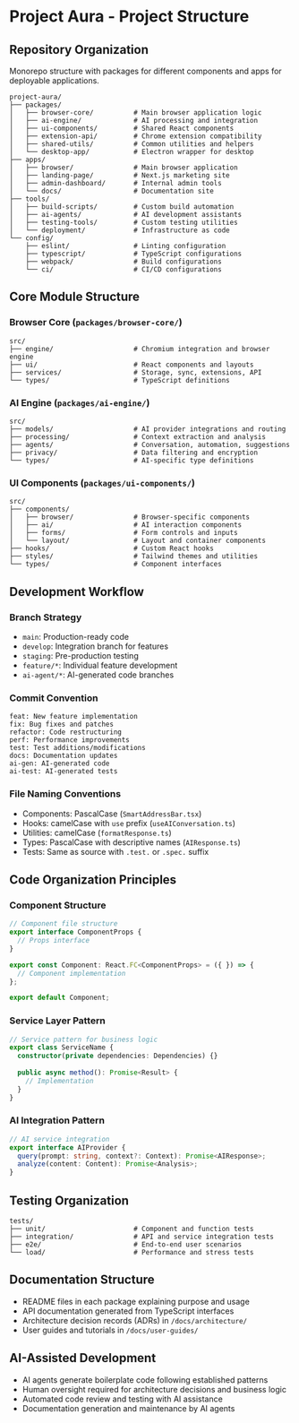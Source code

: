 # Project Aura - Project Structure

## Repository Organization
Monorepo structure with packages for different components and apps for deployable applications.

```
project-aura/
├── packages/
│   ├── browser-core/          # Main browser application logic
│   ├── ai-engine/             # AI processing and integration
│   ├── ui-components/         # Shared React components
│   ├── extension-api/         # Chrome extension compatibility
│   ├── shared-utils/          # Common utilities and helpers
│   └── desktop-app/           # Electron wrapper for desktop
├── apps/
│   ├── browser/               # Main browser application
│   ├── landing-page/          # Next.js marketing site
│   ├── admin-dashboard/       # Internal admin tools
│   └── docs/                  # Documentation site
├── tools/
│   ├── build-scripts/         # Custom build automation
│   ├── ai-agents/             # AI development assistants
│   ├── testing-tools/         # Custom testing utilities
│   └── deployment/            # Infrastructure as code
└── config/
    ├── eslint/                # Linting configuration
    ├── typescript/            # TypeScript configurations
    ├── webpack/               # Build configurations
    └── ci/                    # CI/CD configurations
```

## Core Module Structure

### Browser Core (`packages/browser-core/`)
```
src/
├── engine/                    # Chromium integration and browser engine
├── ui/                        # React components and layouts
├── services/                  # Storage, sync, extensions, API
└── types/                     # TypeScript definitions
```

### AI Engine (`packages/ai-engine/`)
```
src/
├── models/                    # AI provider integrations and routing
├── processing/                # Context extraction and analysis
├── agents/                    # Conversation, automation, suggestions
├── privacy/                   # Data filtering and encryption
└── types/                     # AI-specific type definitions
```

### UI Components (`packages/ui-components/`)
```
src/
├── components/
│   ├── browser/               # Browser-specific components
│   ├── ai/                    # AI interaction components
│   ├── forms/                 # Form controls and inputs
│   └── layout/                # Layout and container components
├── hooks/                     # Custom React hooks
├── styles/                    # Tailwind themes and utilities
└── types/                     # Component interfaces
```

## Development Workflow

### Branch Strategy
- `main`: Production-ready code
- `develop`: Integration branch for features
- `staging`: Pre-production testing
- `feature/*`: Individual feature development
- `ai-agent/*`: AI-generated code branches

### Commit Convention
```
feat: New feature implementation
fix: Bug fixes and patches
refactor: Code restructuring
perf: Performance improvements
test: Test additions/modifications
docs: Documentation updates
ai-gen: AI-generated code
ai-test: AI-generated tests
```

### File Naming Conventions
- Components: PascalCase (`SmartAddressBar.tsx`)
- Hooks: camelCase with `use` prefix (`useAIConversation.ts`)
- Utilities: camelCase (`formatResponse.ts`)
- Types: PascalCase with descriptive names (`AIResponse.ts`)
- Tests: Same as source with `.test.` or `.spec.` suffix

## Code Organization Principles

### Component Structure
```typescript
// Component file structure
export interface ComponentProps {
  // Props interface
}

export const Component: React.FC<ComponentProps> = ({ }) => {
  // Component implementation
};

export default Component;
```

### Service Layer Pattern
```typescript
// Service pattern for business logic
export class ServiceName {
  constructor(private dependencies: Dependencies) {}
  
  public async method(): Promise<Result> {
    // Implementation
  }
}
```

### AI Integration Pattern
```typescript
// AI service integration
export interface AIProvider {
  query(prompt: string, context?: Context): Promise<AIResponse>;
  analyze(content: Content): Promise<Analysis>;
}
```

## Testing Organization
```
tests/
├── unit/                      # Component and function tests
├── integration/               # API and service integration tests
├── e2e/                       # End-to-end user scenarios
└── load/                      # Performance and stress tests
```

## Documentation Structure
- README files in each package explaining purpose and usage
- API documentation generated from TypeScript interfaces
- Architecture decision records (ADRs) in `/docs/architecture/`
- User guides and tutorials in `/docs/user-guides/`

## AI-Assisted Development
- AI agents generate boilerplate code following established patterns
- Human oversight required for architecture decisions and business logic
- Automated code review and testing with AI assistance
- Documentation generation and maintenance by AI agents